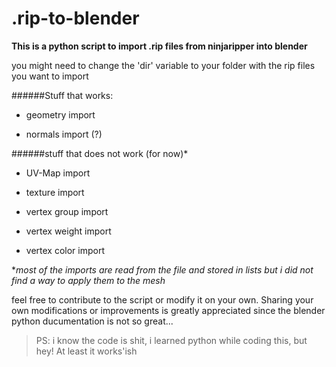 # .rip-to-blender
**This is a python script to import .rip files from ninjaripper into blender**

you might need to change the 'dir' variable to your folder with the rip files you want to import

######Stuff that works:

  * geometry import
  
  * normals import (?)
  
######stuff that does not work (for now)*

  * UV-Map import
  
  * texture import
  
  * vertex group import
  
  * vertex weight import
  
  * vertex color import
  
**most of the imports are read from the file and stored in lists but i did not find a way to apply them to the mesh*

feel free to contribute to the script or modify it on your own. Sharing your own modifications or improvements is greatly appreciated since the blender python ducumentation is not so great...

>PS: i know the code is shit, i learned python while coding this, but hey! At least it works'ish
